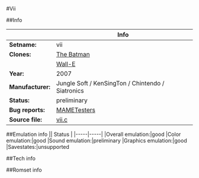 #Vii

##Info

||Info|
|-----|-----|
|**Setname:**|vii
|**Clones:**|[The Batman](batmantv.md)
||[Wall-E](walle.md)
|**Year:**|2007
|**Manufacturer:**|Jungle Soft / KenSingTon / Chintendo / Siatronics
|**Status:**|preliminary
|**Bug reports:**|[MAMETesters](http://mametesters.org/view_all_set.php?type=1&temporary=y&search=vii.c)
|**Source file:**|[vii.c](https://github.com/mamedev/mame/blob/master/src/mess/drivers/vii.c)

##Emulation info
|| Status |
|-----|-----|
|Overall emulation:|good
|Color emulation:|good
|Sound emulation:|preliminary
|Graphics emulation:|good
|Savestates:|unsupported

##Tech info

##Romset info

<!--- START OF EDITED COMMENT DO NOT TOUCH TEXT ABOVE-->
